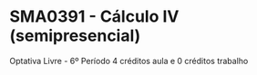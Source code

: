 # SMA0391 - Cálculo IV (semipresencial)
Optativa Livre - 6º Período
4 créditos aula e 0 créditos trabalho
